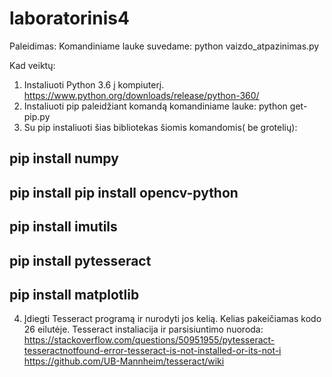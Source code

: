 # laboratorinis4

Paleidimas:
Komandiniame lauke suvedame: python vaizdo_atpazinimas.py

Kad veiktų:
1. Instaliuoti Python 3.6 į kompiuterį. https://www.python.org/downloads/release/python-360/
2. Instaliuoti pip paleidžiant komandą komandiniame lauke: python get-pip.py
3. Su pip instaliuoti šias bibliotekas šiomis komandomis( be grotelių):
## pip install numpy
## pip install pip install opencv-python
## pip install imutils
## pip install pytesseract
## pip install matplotlib
4. Įdiegti Tesseract programą ir nurodyti jos kelią. 
  Kelias pakeičiamas kodo 26 eilutėje.
  Tesseract instaliacija ir parsisiuntimo nuoroda:  
  https://stackoverflow.com/questions/50951955/pytesseract-tesseractnotfound-error-tesseract-is-not-installed-or-its-not-i
  https://github.com/UB-Mannheim/tesseract/wiki
